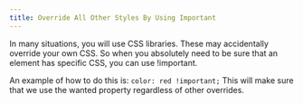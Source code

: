 ```yaml
---
title: Override All Other Styles By Using Important
---
```

In many situations, you will use CSS libraries. These may accidentally override your own CSS. So when you absolutely need to be sure that an element has specific CSS, you can use !important.

An example of how to do this is: `color: red !important;` This will make sure that we use the wanted property regardless of other overrides.